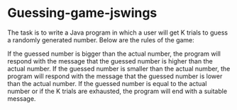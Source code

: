 # Guessing-game-jswings
The task is to write a Java program in which a user will get K trials to guess a randomly generated number. Below are the rules of the game:

If the guessed number is bigger than the actual number, the program will respond with the message that the guessed number is higher than the actual number.
If the guessed number is smaller than the actual number, the program will respond with the message that the guessed number is lower than the actual number.
If the guessed number is equal to the actual number or if the K trials are exhausted, the program will end with a suitable message.

